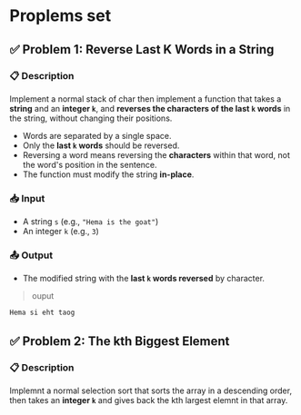 # Proplems set
## ✅ Problem 1: Reverse Last K Words in a String
### 📋 Description
Implement a normal stack of char then implement a function that takes a **string** and an **integer `k`**, and **reverses the characters of the last `k` words** in the string, without changing their positions.

- Words are separated by a single space.
- Only the **last `k` words** should be reversed.
- Reversing a word means reversing the **characters** within that word, not the word's position in the sentence.
- The function must modify the string **in-place**.

### 📥 Input
- A string `s` (e.g., `"Hema is the goat"`)
- An integer `k` (e.g., `3`)

### 📤 Output
- The modified string with the **last `k` words reversed** by character.
>ouput
  ``` cpp
  Hema si eht taog
  ```
## ✅ Problem 2: The kth Biggest Element
### 📋 Description
Implemnt a normal selection sort that sorts the array in a descending order, then takes an **integer `k`** and gives back the kth largest elemnt in that array.
